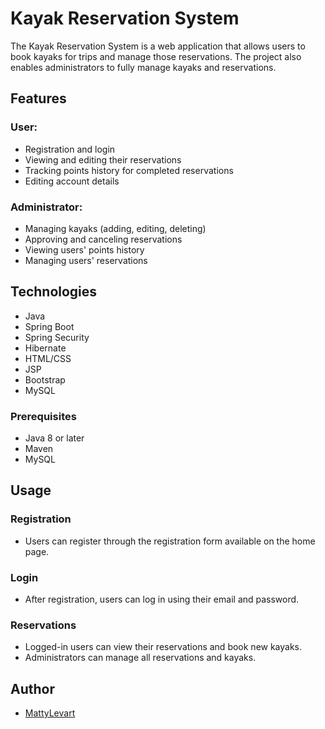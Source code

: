 # Kayak Reservation System

The Kayak Reservation System is a web application that allows users to book kayaks for trips and manage those reservations. The project also enables administrators to fully manage kayaks and reservations.

## Features

### User:
- Registration and login
- Viewing and editing their reservations
- Tracking points history for completed reservations
- Editing account details

### Administrator:
- Managing kayaks (adding, editing, deleting)
- Approving and canceling reservations
- Viewing users' points history
- Managing users' reservations

## Technologies
- Java
- Spring Boot
- Spring Security
- Hibernate
- HTML/CSS
- JSP
- Bootstrap
- MySQL

### Prerequisites
- Java 8 or later
- Maven
- MySQL


## Usage

### Registration
- Users can register through the registration form available on the home page.

### Login
- After registration, users can log in using their email and password.

### Reservations
- Logged-in users can view their reservations and book new kayaks.
- Administrators can manage all reservations and kayaks.

## Author

- [MattyLevart](https://github.com/MattyLevart)

